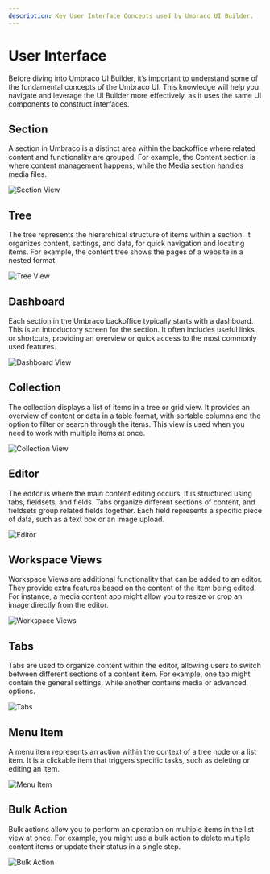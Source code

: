 ```yaml
---
description: Key User Interface Concepts used by Umbraco UI Builder.
---
```


# User Interface

Before diving into Umbraco UI Builder, it’s important to understand some of the fundamental concepts of the Umbraco UI. This knowledge will help you navigate and leverage the UI Builder more effectively, as it uses the same UI components to construct interfaces.

## Section

A section in Umbraco is a distinct area within the backoffice where related content and functionality are grouped. For example, the Content section is where content management happens, while the Media section handles media files.

![Section View](images/section.png)

## Tree

The tree represents the hierarchical structure of items within a section. It organizes content, settings, and data, for quick navigation and locating items. For example, the content tree shows the pages of a website in a nested format.

![Tree View](images/tree.png)

## Dashboard

Each section in the Umbraco backoffice typically starts with a dashboard. This is an introductory screen for the section. It often includes useful links or shortcuts, providing an overview or quick access to the most commonly used features.

![Dashboard View](images/dashboard.png)

## Collection

The collection displays a list of items in a tree or grid view. It provides an overview of content or data in a table format, with sortable columns and the option to filter or search through the items. This view is used when you need to work with multiple items at once.

![Collection View](images/ui_02.png)

## Editor

The editor is where the main content editing occurs. It is structured using tabs, fieldsets, and fields. Tabs organize different sections of content, and fieldsets group related fields together. Each field represents a specific piece of data, such as a text box or an image upload.

![Editor](images/ui_03.png)

## Workspace Views

Workspace Views are additional functionality that can be added to an editor. They provide extra features based on the content of the item being edited. For instance, a media content app might allow you to resize or crop an image directly from the editor.

![Workspace Views](images/workspace-views.png)

## Tabs

Tabs are used to organize content within the editor, allowing users to switch between different sections of a content item. For example, one tab might contain the general settings, while another contains media or advanced options.

![Tabs](images/tabs.png)

## Menu Item

A menu item represents an action within the context of a tree node or a list item. It is a clickable item that triggers specific tasks, such as deleting or editing an item.

![Menu Item](images/ui_04.png)

## Bulk Action

Bulk actions allow you to perform an operation on multiple items in the list view at once. For example, you might use a bulk action to delete multiple content items or update their status in a single step.

![Bulk Action](images/ui_05.png)
